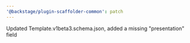 ```yaml
---
'@backstage/plugin-scaffolder-common': patch
---
```


Updated Template.v1beta3.schema.json, added a missing "presentation" field
